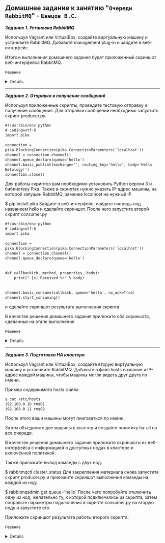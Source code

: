 ## Домашнее задание к занятию "`Очереди RabbitMQ`" - `Швецов В.С.`

***Задание 1. Установка RabbitMQ***

Используя Vagrant или VirtualBox, создайте виртуальную машину и установите RabbitMQ. Добавьте management plug-in и зайдите в веб-интерфейс.

Итогом выполнения домашнего задания будет приложенный скриншот веб-интерфейса RabbitMQ.

`Решение`

<details>

   
![Screnshot](https://github.com/vladshvetsov/MyNetology/blob/main/JPG/sysdb-homework/sysdb-04/1.jpeg)
   
![Screnshot](https://github.com/vladshvetsov/MyNetology/blob/main/JPG/sysdb-homework/sysdb-04/1_1.jpeg)


</details>


---

***Задание 2. Отправка и получение сообщений***

Используя приложенные скрипты, проведите тестовую отправку и получение сообщения. Для отправки сообщений необходимо запустить скрипт producer.py.

```
#!/usr/bin/env python
# coding=utf-8
import pika

connection = pika.BlockingConnection(pika.ConnectionParameters('localhost'))
channel = connection.channel()
channel.queue_declare(queue='hello')
channel.basic_publish(exchange='', routing_key='hello', body='Hello Netology!')
connection.close()
```

Для работы скриптов вам необходимо установить Python версии 3 и библиотеку Pika. Также в скриптах нужно указать IP-адрес машины, на которой запущен RabbitMQ, заменив localhost на нужный IP.

$ pip install pika
Зайдите в веб-интерфейс, найдите очередь под названием hello и сделайте скриншот. После чего запустите второй скрипт consumer.py 

```
#!/usr/bin/env python
# coding=utf-8
import pika

connection = pika.BlockingConnection(pika.ConnectionParameters('localhost'))
channel = connection.channel()
channel.queue_declare(queue='hello')


def callback(ch, method, properties, body):
    print(" [x] Received %r" % body)


channel.basic_consume(callback, queue='hello', no_ack=True)
channel.start_consuming()
```

и сделайте скриншот результата выполнения скрипта

В качестве решения домашнего задания приложите оба скриншота, сделанных на этапе выполнения.


`Решение`

<details>

   
![Screnshot](https://github.com/vladshvetsov/MyNetology/blob/main/JPG/sysdb-homework/sysdb-04/2.jpeg)

![Screnshot](https://github.com/vladshvetsov/MyNetology/blob/main/JPG/sysdb-homework/sysdb-04/2_4.jpeg)
   
![Screnshot](https://github.com/vladshvetsov/MyNetology/blob/main/JPG/sysdb-homework/sysdb-04/2_2.jpeg)

![Screnshot](https://github.com/vladshvetsov/MyNetology/blob/main/JPG/sysdb-homework/sysdb-04/2_3.jpeg)

</details>


---

***Задание 3. Подготовка HA кластера***

Используя Vagrant или VirtualBox, создайте вторую виртуальную машину и установите RabbitMQ. Добавьте в файл hosts название и IP-адрес каждой машины, чтобы машины могли видеть друг друга по имени.

Пример содержимого hosts файла:
```
$ cat /etc/hosts
192.168.0.10 rmq01
192.168.0.11 rmq02
```
После этого ваши машины могут пинговаться по имени.

Затем объедините две машины в кластер и создайте политику ha-all на все очереди.

В качестве решения домашнего задания приложите скриншоты из веб-интерфейса с информацией о доступных нодах в кластере и включённой политикой.

Также приложите вывод команды с двух нод:

$ rabbitmqctl cluster_status
Для закрепления материала снова запустите скрипт producer.py и приложите скриншот выполнения команды на каждой из нод:

$ rabbitmqadmin get queue='hello'
После чего попробуйте отключить одну из нод, желательно ту, к которой подключались из скрипта, затем поправьте параметры подключения в скрипте consumer.py на вторую ноду и запустите его.

Приложите скриншот результата работы второго скрипта.


`Решение`


<details>

![Screnshot](https://github.com/vladshvetsov/MyNetology/blob/main/JPG/sysdb-homework/sysdb-04/3.jpeg)
   
![Screnshot](https://github.com/vladshvetsov/MyNetology/blob/main/JPG/sysdb-homework/sysdb-04/3_1.jpeg)

![Screnshot](https://github.com/vladshvetsov/MyNetology/blob/main/JPG/sysdb-homework/sysdb-04/3_2.jpeg)

![Screnshot](https://github.com/vladshvetsov/MyNetology/blob/main/JPG/sysdb-homework/sysdb-04/3_3.jpeg)

![Screnshot](https://github.com/vladshvetsov/MyNetology/blob/main/JPG/sysdb-homework/sysdb-04/3_4.jpeg)

![Screnshot](https://github.com/vladshvetsov/MyNetology/blob/main/JPG/sysdb-homework/sysdb-04/3_5.jpeg)

![Screnshot](https://github.com/vladshvetsov/MyNetology/blob/main/JPG/sysdb-homework/sysdb-04/3_6.jpeg)

![Screnshot](https://github.com/vladshvetsov/MyNetology/blob/main/JPG/sysdb-homework/sysdb-04/3_7.jpeg)

![Screnshot](https://github.com/vladshvetsov/MyNetology/blob/main/JPG/sysdb-homework/sysdb-04/3_8.jpeg)

![Screnshot](https://github.com/vladshvetsov/MyNetology/blob/main/JPG/sysdb-homework/sysdb-04/3_9.jpeg)

</details>